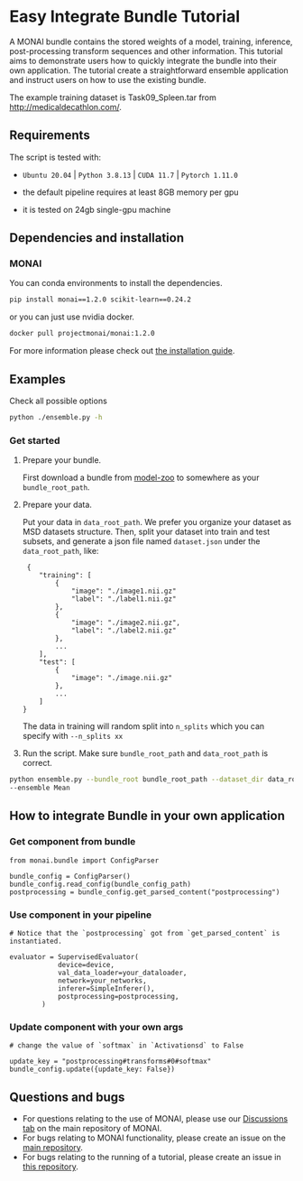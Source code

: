 # Easy Integrate Bundle Tutorial

A MONAI bundle contains the stored weights of a model, training, inference, post-processing transform sequences and other information. This tutorial aims to demonstrate users how to quickly integrate the bundle into their own application.
The tutorial create a straightforward ensemble application and instruct users on how to use the existing bundle.

The example training dataset is Task09_Spleen.tar from http://medicaldecathlon.com/.

## Requirements

The script is tested with:

- `Ubuntu 20.04` | `Python 3.8.13` | `CUDA 11.7` | `Pytorch 1.11.0`

- the default pipeline requires at least 8GB memory per gpu

- it is tested on 24gb single-gpu machine

## Dependencies and installation

### MONAI

You can conda environments to install the dependencies.

```bash
pip install monai==1.2.0 scikit-learn==0.24.2
```

or you can just use nvidia docker.
```bash
docker pull projectmonai/monai:1.2.0
```

For more information please check out [the installation guide](https://docs.monai.io/en/latest/installation.html).

## Examples

Check all possible options

```bash
python ./ensemble.py -h
```
### Get started
1. Prepare your bundle.

    First download a bundle from [model-zoo](https://github.com/Project-MONAI/model-zoo/releases/tag/hosting_storage_v1) to somewhere as your `bundle_root_path`.

2. Prepare your data.

    Put your data in `data_root_path`. We prefer you organize your dataset as MSD datasets structure. Then, split your dataset into train and test subsets, and generate a json file named `dataset.json` under the `data_root_path`, like:
    ```
     {
        "training": [
            {
                "image": "./image1.nii.gz"
                "label": "./label1.nii.gz"
            },
            {
                "image": "./image2.nii.gz",
                "label": "./label2.nii.gz"
            },
            ...
        ],
        "test": [
            {
                "image": "./image.nii.gz"
            },
            ...
        ]
    }
    ```
    The data in training will random split into `n_splits` which you can specify with `--n_splits xx`

3. Run the script. Make sure `bundle_root_path` and `data_root_path` is correct.

```bash
python ensemble.py --bundle_root bundle_root_path --dataset_dir data_root_path
--ensemble Mean
```

## **How to integrate Bundle in your own application**
### Get component from bundle
```
from monai.bundle import ConfigParser

bundle_config = ConfigParser()
bundle_config.read_config(bundle_config_path)
postprocessing = bundle_config.get_parsed_content("postprocessing")
```
### Use component in your pipeline
```
# Notice that the `postprocessing` got from `get_parsed_content` is instantiated.

evaluator = SupervisedEvaluator(
            device=device,
            val_data_loader=your_dataloader,
            network=your_networks,
            inferer=SimpleInferer(),
            postprocessing=postprocessing,
        )
```
### Update component with your own args
```
# change the value of `softmax` in `Activationsd` to False

update_key = "postprocessing#transforms#0#softmax"
bundle_config.update({update_key: False})
```

## Questions and bugs

- For questions relating to the use of MONAI, please use our [Discussions tab](https://github.com/Project-MONAI/MONAI/discussions) on the main repository of MONAI.
- For bugs relating to MONAI functionality, please create an issue on the [main repository](https://github.com/Project-MONAI/MONAI/issues).
- For bugs relating to the running of a tutorial, please create an issue in [this repository](https://github.com/Project-MONAI/Tutorials/issues).
